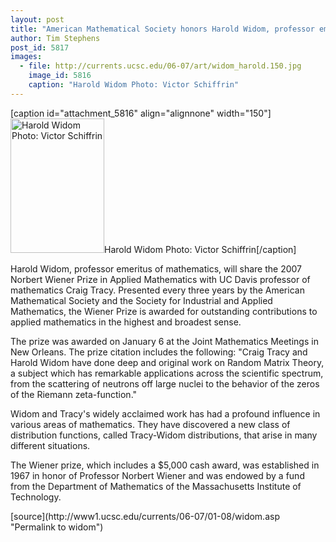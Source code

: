 ```yaml
---
layout: post
title: "American Mathematical Society honors Harold Widom, professor emeritus of mathematics"
author: Tim Stephens
post_id: 5817
images:
  - file: http://currents.ucsc.edu/06-07/art/widom_harold.150.jpg
    image_id: 5816
    caption: "Harold Widom Photo: Victor Schiffrin"
---
```


[caption id="attachment_5816" align="alignnone" width="150"]<a href="http://localhost/mysite/wp-content/uploads/2007/01/widom_harold.150.jpg"><img class="size-full wp-image-5816" src="http://localhost/mysite/wp-content/uploads/2007/01/widom_harold.150.jpg" alt="Harold Widom Photo: Victor Schiffrin" width="150" height="215" /></a>Harold Widom Photo: Victor Schiffrin[/caption]
<a name="content" id="content"></a>
<p>
  Harold Widom, professor emeritus of mathematics, will share the 2007 Norbert Wiener Prize in Applied Mathematics with UC Davis professor of mathematics Craig Tracy. Presented every three years by the American Mathematical Society and the Society for Industrial and Applied Mathematics, the Wiener Prize is awarded for outstanding contributions to applied mathematics in the highest and broadest sense.
</p>
<p>
  The prize was awarded on January 6 at the Joint Mathematics Meetings in New Orleans. The prize citation includes the following: "Craig Tracy and Harold Widom have done deep and original work on Random Matrix Theory, a subject which has remarkable applications across the scientific spectrum, from the scattering of neutrons off large nuclei to the behavior of the zeros of the Riemann zeta-function."
</p>
<p>
  Widom and Tracy's widely acclaimed work has had a profound influence in various areas of mathematics. They have discovered a new class of distribution functions, called Tracy-Widom distributions, that arise in many different situations.
</p>
<p>
  The Wiener prize, which includes a $5,000 cash award, was established in 1967 in honor of Professor Norbert Wiener and was endowed by a fund from the Department of Mathematics of the Massachusetts Institute of Technology.
</p>
[source](http://www1.ucsc.edu/currents/06-07/01-08/widom.asp "Permalink to widom")
